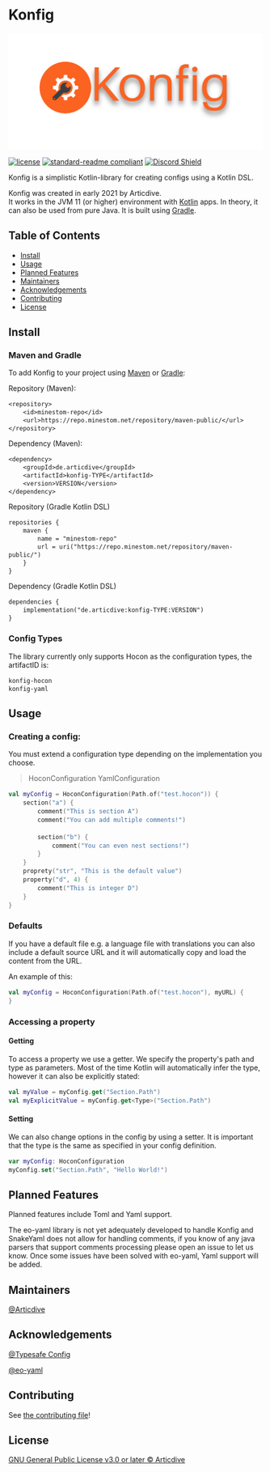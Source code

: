 # Konfig

![banner](banner.png)

[![license](https://img.shields.io/github/license/Articdive/Konfig.svg)](../LICENSE)
[![standard-readme compliant](https://img.shields.io/badge/readme%20style-standard-brightgreen.svg)](https://github.com/RichardLitt/standard-readme)
[![Discord Shield](https://discordapp.com/api/guilds/525595722859675648/widget.png?style=shield)](https://discord.gg/JnksJCFkE4)

Konfig is a simplistic Kotlin-library for creating configs using a Kotlin DSL.

Konfig was created in early 2021 by Articdive.  
It works in the JVM 11 (or higher) environment with [Kotlin](https://kotlinlang.org/) apps. In theory, it can also be used from pure Java.
It is built using [Gradle](https://gradle.org/).

## Table of Contents

- [Install](#install)
- [Usage](#usage)
- [Planned Features](#planned-features)
- [Maintainers](#maintainers)
- [Acknowledgements](#acknowledgements)
- [Contributing](#contributing)
- [License](#license)

## Install

### Maven and Gradle

To add Konfig to your project using [Maven](http://maven.apache.org/) or [Gradle](https://gradle.org/):

Repository (Maven):

```
<repository>
    <id>minestom-repo</id>
    <url>https://repo.minestom.net/repository/maven-public/</url>
</repository>
```

Dependency (Maven):

```
<dependency>
    <groupId>de.articdive</groupId>
    <artifactId>konfig-TYPE</artifactId>
    <version>VERSION</version>
</dependency>
```

Repository (Gradle Kotlin DSL)

```
repositories {
    maven {
        name = "minestom-repo"
        url = uri("https://repo.minestom.net/repository/maven-public/")
    }
}
```

Dependency (Gradle Kotlin DSL)

```
dependencies {
    implementation("de.articdive:konfig-TYPE:VERSION")
}
```

### Config Types

The library currently only supports Hocon as the configuration types, the artifactID is:

```
konfig-hocon
konfig-yaml
```

## Usage

### Creating a config:

You must extend a configuration type depending on the implementation you choose.
> HoconConfiguration
> YamlConfiguration

```kotlin
val myConfig = HoconConfiguration(Path.of("test.hocon")) {
    section("a") {
        comment("This is section A")
        comment("You can add multiple comments!")

        section("b") {
            comment("You can even nest sections!")
        }
    }
    proprety("str", "This is the default value")
    property("d", 4) {
        comment("This is integer D")
    }
}
```

### Defaults

If you have a default file e.g. a language file with translations you can also include a default source URL and it will
automatically copy and load the content from the URL.

An example of this:

```kotlin
val myConfig = HoconConfiguration(Path.of("test.hocon"), myURL) {
}
```

### Accessing a property

#### Getting

To access a property we use a getter. We specify the property's path and type as parameters.
Most of the time Kotlin will automatically infer the type, however it can also be explicitly stated:
```kotlin
val myValue = myConfig.get("Section.Path")
val myExplicitValue = myConfig.get<Type>("Section.Path")
```

#### Setting

We can also change options in the config by using a setter. It is important that the type is the same as specified in your config definition.

```kotlin
var myConfig: HoconConfiguration
myConfig.set("Section.Path", "Hello World!")
```

## Planned Features

Planned features include Toml and Yaml support.

The eo-yaml library is not yet adequately developed to handle Konfig and SnakeYaml does not allow for handling
comments, if you know of any java parsers that support comments processing please open an issue to let us know. Once
some issues have been solved with eo-yaml, Yaml support will be added.

## Maintainers

[@Articdive](https://www.github.com/Articdive/)

## Acknowledgements

[@Typesafe Config](https://github.com/lightbend/config)

[@eo-yaml](https://github.com/decorators-squad/eo-yaml)

## Contributing

See [the contributing file](CONTRIBUTING.md)!

## License

[GNU General Public License v3.0 or later © Articdive ](../LICENSE)
